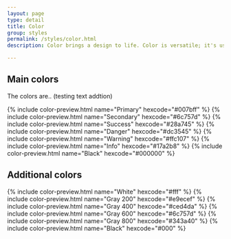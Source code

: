 ```yaml
---
layout: page
type: detail
title: Color
group: styles
permalink: /styles/color.html
description: Color brings a design to life. Color is versatile; it's used to express emotion and tone, as well as place emphasis and create associations. Color should always be used in meaningful and intentional ways in order to create patterns and visual cues.

---
```



## Main colors
The colors are.. (testing text addtion)

{% include color-preview.html name="Primary" hexcode="#007bff" %}
{% include color-preview.html name="Secondary" hexcode="#6c757d" %}
{% include color-preview.html name="Success" hexcode="#28a745" %}
{% include color-preview.html name="Danger" hexcode="#dc3545" %}
{% include color-preview.html name="Warning" hexcode="#ffc107" %}
{% include color-preview.html name="Info" hexcode="#17a2b8" %}
{% include color-preview.html name="Black" hexcode="#000000" %}

## Additional colors


{% include color-preview.html name="White" hexcode="#fff" %}
{% include color-preview.html name="Gray 200" hexcode="#e9ecef" %}
{% include color-preview.html name="Gray 400" hexcode="#ced4da" %}
{% include color-preview.html name="Gray 600" hexcode="#6c757d" %}
{% include color-preview.html name="Gray 800" hexcode="#343a40" %}
{% include color-preview.html name="Black" hexcode="#000" %}


